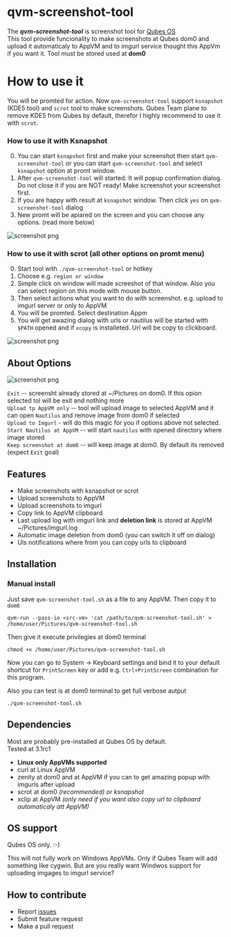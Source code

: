 # qvm-screenshot-tool

The _**qvm-screenshot-tool**_ is screenshot tool for [Qubes OS](https://qubes-os.org/)<br>
This tool provide funcionality to make screenshots at Qubes dom0 and upload it automaticaly to AppVM and to imgurl service thought this AppVm if you want it.
Tool must be stored used at **dom0**

# How to use it

You will be promted for action. Now `qvm-screenshot-tool` support `ksnapshot` (KDE5 tool) and `scrot` tool to make screenshots. 
Qubes Team plane to remove KDE5 from Qubes by default, therefor I highly recommend to use it with `scrot`. 

### How to use it with Ksnapshot

0. You can start `ksnapshot` first and make your screenshot then start `qvm-screenshot-tool` or you can start `qvm-screenshot-tool` and select `ksnapshot` option at promt window.
0. After `qvm-screenshot-tool` will started. It will popup confirmation dialog. Do not close it if you are NOT ready! Make screenshot your screenshot first. 
0. If you are happy with result at `ksnapshot` window. Then click `yes` on `qvm-screenshot-tool` dialog
0. New promt will be apiared on the screen and you can choose any options. (read more below)

![screenshot png](https://i.imgur.com/kGMGAOr.png)


### How to use it with scrot (all other options on promt menu)

0. Start tool with `./qvm-screenshot-tool` or hotkey
0. Choose e.g. `region or window` 
0. Simple click on window will made screeshot of that window. Also you can select region on this mode with mouse button.
0. Then select actions what you want to do with screenshot. e.g. upload to imgurl server or only to AppVM
0. You will be promted. Select destination Appm
0. You will get awazing dialog with urls or nautilus will be started with `$PATH` opened and if `xcopy` is installeted. Url will be copy to clickboard.

![screenshot png](https://i.imgur.com/r7IT8TK.png)


About Options 
----
![screenshot png](https://i.imgur.com/Kro9bhO.png)

`Exit` -- screensht already stored at ~/Pictures on dom0. If this opion selected tol will be exit and nothing more<br>
`Upload tp AppVM only` -- tool will upload image to selected AppVM and it can open `Nautilus` and remove image from dom0 if selected<br>
`Upload to Imgurl` - will do this magic for you if options above not selected.<br>
`Start Nautilus at AppVM` -- will start `nautilus` with opened directory where image stored<br>
`Keep screenshot at dom0` -- will keep image at dom0. By default its removed (expect `Exit` goal)<br>

Features
----
* Make screenshots with ksnapshot or scrot
* Upload screenshots to AppVM
* Upload screenshots to imgurl
* Copy link to AppVM clipboard
* Last upload log with imgurl link and **deletion link** is stored at AppVM ~/Pictures/imgurl.log
* Automatic image deletion from dom0 (you can switch it off on dialog)
* Uls notifications where from you can copy urls to clipboard


Installation
----

### Manual install

Just save `qvm-screenshot-tool.sh` as a file to any AppVM. Then copy it to `dom0`

```shell
qvm-run --pass-io <src-vm> 'cat /path/to/qvm-screenshot-tool.sh' > /home/user/Pictures/qvm-screenshot-tool.sh
```
Then give it execute privilegies at dom0 terminal

```shell
chmod +x /home/user/Pictures/qvm-screenshot-tool.sh
```

Now you can go to System -> Keyboard settings and bind it to your default shortcut for `PrintScreen` key or add e.g. `Ctrl+PrintScreen` combination for this program.

Also you can test is at dom0 terminal to get full verbose autput

```shell
./qvm-screenshot-tool.sh
```

Dependencies
----

Most are probably pre-installed at Qubes OS by default.<br>
Tested at 3.1rc1 

* **Linux only AppVMs supported**
* curl at Linux AppVM
* zenity at dom0 and at AppVM if you can to get amazing popup with imgurls after upload
* scrot at dom0 <i>(recommended) or ksnapshot</i>
* xclip at AppVM <i>(only need if you want also copy url to clipboard automaticaly att AppVM)</i>

OS support
----
Qubes OS only. :-) 

This will not fully work on Windows AppVMs. Only if Qubes Team will add something like cygwin. But are you really want Windwos support for uploading imgages to imgurl service? <br>

How to contribute
----

* Report [issues](https://github.com/evadogstar/qvm-screenshot-tool/issues)
* Submit feature request
* Make a pull request
